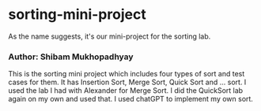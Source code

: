 # sorting-mini-project
As the name suggests, it's our mini-project for the sorting lab.

### Author: Shibam Mukhopadhyay
This is the sorting mini project which includes four types of sort and test cases for them. It has Insertion Sort, Merge Sort, Quick Sort and ... sort. I used the lab I had with Alexander for Merge Sort. I did the QuickSort lab again on my own and used that. I used chatGPT to implement my own sort. 